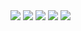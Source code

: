 <img src="https://i.imgur.com/iLQBL6h.png">
<img src="https://i.imgur.com/SN3stM3.png">
<img src="https://i.imgur.com/A3ofJuZ.png">
<img src="https://i.imgur.com/BdbYXTT.png">
<img src="https://i.imgur.com/PtoEFZS.png">
